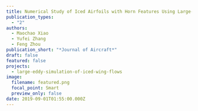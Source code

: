 ```yaml
---
title: Numerical Study of Iced Airfoils with Horn Features Using Large-Eddy Simulation
publication_types:
  - "2"
authors:
  - Maochao Xiao
  - Yufei Zhang
  - Feng Zhou
publication_short: "*Journal of Aircraft*"
draft: false
featured: false
projects:
  - large-eddy-simulation-of-iced-wing-flows
image:
  filename: featured.png
  focal_point: Smart
  preview_only: false
date: 2019-09-01T01:55:00.000Z
---
```

